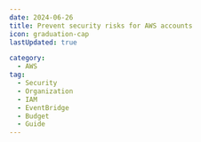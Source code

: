 ```yaml
---
date: 2024-06-26
title: Prevent security risks for AWS accounts
icon: graduation-cap
lastUpdated: true

category:
  - AWS
tag:
  - Security
  - Organization
  - IAM
  - EventBridge
  - Budget
  - Guide
---
```


<Catalog />
